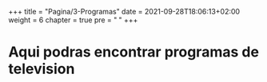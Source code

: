 +++
title = "Pagina/3-Programas"
date = 2021-09-28T18:06:13+02:00
weight = 6
chapter = true
pre = "<b> </b>"
+++

# Aqui podras encontrar programas de television